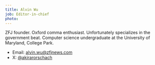 ```yaml
---
title: Alvin Wu
job: Editor-in-chief
photo: 
---
```


ZFJ founder. Oxford comma enthusiast. Unfortunately specializes in the government beat. Computer science undergraduate at the University of Maryland, College Park. 

- Email: alvin.wu@zfjnews.com
- X: [@akirarorschach](https://x.com/AkiraRorschach)